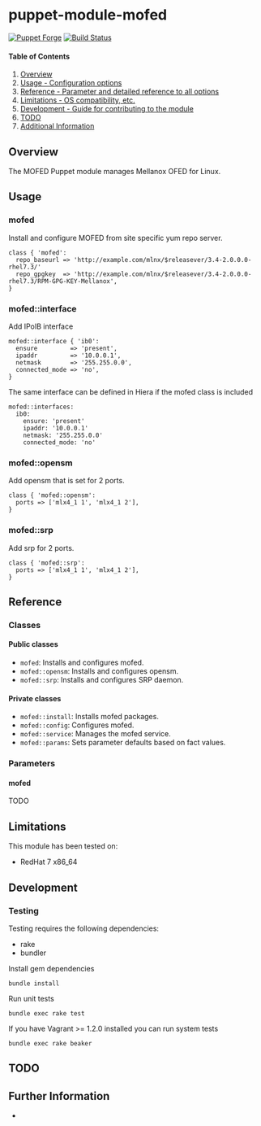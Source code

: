 # puppet-module-mofed

[![Puppet Forge](http://img.shields.io/puppetforge/v/treydock/fail2ban.svg)](https://forge.puppetlabs.com/treydock/fail2ban)
[![Build Status](https://travis-ci.org/treydock/puppet-module-mofed.png)](https://travis-ci.org/treydock/puppet-module-mofed)

#### Table of Contents

1. [Overview](#overview)
2. [Usage - Configuration options](#usage)
3. [Reference - Parameter and detailed reference to all options](#reference)
4. [Limitations - OS compatibility, etc.](#limitations)
5. [Development - Guide for contributing to the module](#development)
6. [TODO](#todo)
7. [Additional Information](#additional-information)

## Overview

The MOFED Puppet module manages Mellanox OFED for Linux.

## Usage

### mofed

Install and configure MOFED from site specific yum repo server.

    class { 'mofed':
      repo_baseurl => 'http://example.com/mlnx/$releasever/3.4-2.0.0.0-rhel7.3/'
      repo_gpgkey  => 'http://example.com/mlnx/$releasever/3.4-2.0.0.0-rhel7.3/RPM-GPG-KEY-Mellanox',
    }

### mofed::interface

Add IPoIB interface

    mofed::interface { 'ib0':
      ensure         => 'present',
      ipaddr         => '10.0.0.1',
      netmask        => '255.255.0.0',
      connected_mode => 'no',
    }

The same interface can be defined in Hiera if the mofed class is included

    mofed::interfaces:
      ib0:
        ensure: 'present'
        ipaddr: '10.0.0.1'
        netmask: '255.255.0.0'
        connected_mode: 'no'    

### mofed::opensm

Add opensm that is set for 2 ports.

    class { 'mofed::opensm':
      ports => ['mlx4_1 1', 'mlx4_1 2'],
    }

### mofed::srp

Add srp for 2 ports.

    class { 'mofed::srp':
      ports => ['mlx4_1 1', 'mlx4_1 2'],
    }


## Reference

### Classes

#### Public classes

* `mofed`: Installs and configures mofed.
* `mofed::opensm`: Installs and configures opensm.
* `mofed::srp`: Installs and configures SRP daemon.

#### Private classes

* `mofed::install`: Installs mofed packages.
* `mofed::config`: Configures mofed.
* `mofed::service`: Manages the mofed service.
* `mofed::params`: Sets parameter defaults based on fact values.

### Parameters

#### mofed

TODO

## Limitations

This module has been tested on:

* RedHat 7 x86_64

## Development

### Testing

Testing requires the following dependencies:

* rake
* bundler

Install gem dependencies

    bundle install

Run unit tests

    bundle exec rake test

If you have Vagrant >= 1.2.0 installed you can run system tests

    bundle exec rake beaker

## TODO

## Further Information

*
